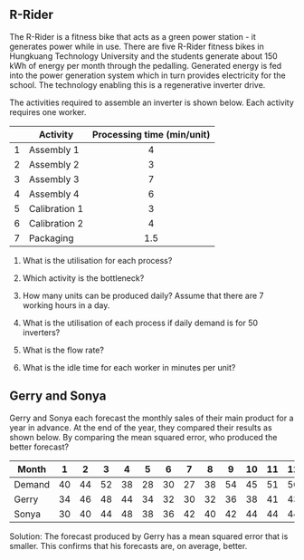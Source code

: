 ## R-Rider
The R-Rider is a fitness bike that acts as a green power station - it generates power while in use. There are five R-Rider fitness bikes in Hungkuang Technology
University and the students generate about 150 kWh of energy per month through the pedalling. Generated energy is fed into the power generation system which in turn
provides electricity for the school. The technology enabling this is a regenerative inverter drive.

The activities required to assemble an inverter is shown below. Each activity requires one worker.

| | Activity | Processing time (min/unit) |
|-----|-----|:-----:|
| 1 | Assembly 1 | 4 |
| 2 | Assembly 2 | 3 |
| 3 | Assembly 3 | 7 |
| 4 | Assembly 4 | 6 |
| 5 | Calibration 1 | 3 |
| 6 | Calibration 2 | 4 |
| 7 | Packaging | 1.5 |

1. What is the utilisation for each process?

2. Which activity is the bottleneck?

3. How many units can be produced daily? Assume that there are 7 working hours in a day.

4. What is the utilisation of each process if daily demand is for 50 inverters?

5. What is the flow rate?

6. What is the idle time for each worker in minutes per unit?

## Gerry and Sonya
Gerry and Sonya each forecast the monthly sales of their main product for a year
in advance. At the end of the year, they compared their results as shown below.
By comparing the mean squared error, who produced the better forecast?

| Month | 1 | 2 | 3 | 4 | 5 | 6 | 7 | 8 | 9 | 10 | 11 | 12 |
|-----|:-----:|:-----:|:-----:|:-----:|:-----:|:-----:|:-----:|:-----:|:-----:|:-----:|:-----:|:-----:|
| Demand | 40 | 44 | 52 | 38 | 28 | 30 | 27 | 38 | 54 | 45 | 51 | 56 |
| Gerry | 34 | 46 | 48 | 44 | 34 | 32 | 30 | 32 | 36 | 38 | 41 | 43 |
| Sonya | 30 | 40 | 44 | 48 | 38 | 36 | 42 | 40 | 42 | 44 | 44 | 44 |

Solution: The forecast produced by Gerry has a mean squared error that is smaller. This
confirms that his forecasts are, on average, better. 
